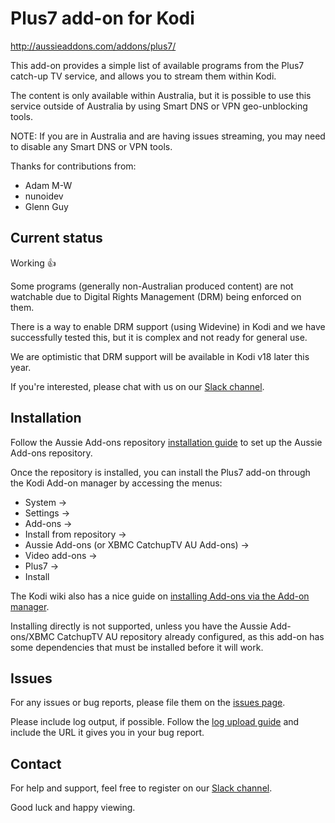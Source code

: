 # Plus7 add-on for Kodi

http://aussieaddons.com/addons/plus7/

This add-on provides a simple list of available programs from the Plus7 catch-up TV service, and allows you to stream them within Kodi.

The content is only available within Australia, but it is possible to use this service outside of Australia by using Smart DNS or VPN geo-unblocking tools.

NOTE: If you are in Australia and are having issues streaming, you may need to disable any Smart DNS or VPN tools.

Thanks for contributions from:
  * Adam M-W
  * nunoidev
  * Glenn Guy

## Current status

Working :+1:

Some programs (generally non-Australian produced content) are not watchable due to Digital Rights Management (DRM) being enforced on them.

There is a way to enable DRM support (using Widevine) in Kodi and we have successfully tested this, but it is complex and not ready for general use.

We are optimistic that DRM support will be available in Kodi v18 later this year.

If you're interested, please chat with us on our [Slack channel](http://slack-invite.aussieaddons.com/).


## Installation

Follow the Aussie Add-ons repository [installation guide](http://aussieaddons.com/installation/) to set
up the Aussie Add-ons repository.

Once the repository is installed, you can install the Plus7 add-on through the Kodi Add-on manager by accessing the menus:

 * System ->
 * Settings ->
 * Add-ons ->
 * Install from repository ->
 * Aussie Add-ons (or XBMC CatchupTV AU Add-ons) ->
 * Video add-ons ->
 * Plus7 ->
 * Install

The Kodi wiki also has a nice guide on [installing Add-ons via the Add-on manager](http://kodi.wiki/view/Add-on_manager).

Installing directly is not supported, unless you have the Aussie Add-ons/XBMC CatchupTV AU repository already configured, as this add-on has some dependencies that must be installed before it will work.


## Issues

For any issues or bug reports, please file them on the [issues page](https://github.com/andybotting/xbmc-addon-plus7/issues).

Please include log output, if possible. Follow the [log upload guide](http://kodi.wiki/view/Log_file/Easy) and include the URL it gives you in your bug report.


## Contact

For help and support, feel free to register on our [Slack channel](http://slack-invite.aussieaddons.com/).

Good luck and happy viewing.
